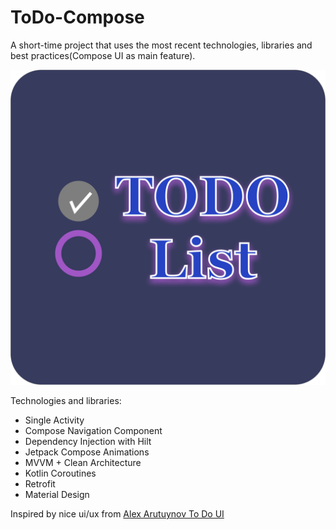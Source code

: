 # ToDo-Compose

A short-time project that uses the most recent technologies, libraries and best practices(Compose UI as main feature).

![icon](app/src/main/res/mipmap-hdpi/ic_launcher.png)

Technologies and libraries:
- Single Activity
- Compose Navigation Component
- Dependency Injection with Hilt
- Jetpack Compose Animations
- MVVM + Clean Architecture
- Kotlin Coroutines
- Retrofit
- Material Design

Inspired by nice ui/ux from [Alex Arutuynov To Do UI](https://dribbble.com/shots/14100356-ToDo-App-UI)
